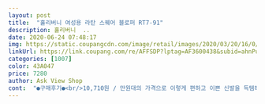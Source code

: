 ```yaml
---
layout: post 
title:  "홀리버니 여성용 라탄 스퀘어 블로퍼 RT7-91" 
description: 홀리버니  ..
date: 2020-06-24 07:48:17 
img: https://static.coupangcdn.com/image/retail/images/2020/03/20/16/0/5be361f0-e1c3-4fb9-9356-0fe13ae17875.jpg 
linkUrl: https://link.coupang.com/re/AFFSDP?lptag=AF3600438&subid=ahnPublicAsk&pageKey=1395439396&itemId=2430744172&vendorItemId=70424696990&traceid=V0-113-11ac52561fff5a14 
categories: [1007] 
color: 43A047 
price: 7280 
author: Ask View Shop 
cont:  "●구매후기●<br/>10,710원 / 만원대의 가격으로 이렇게 편하고 이쁜 신발을 득템해서 매우 만족입니다<br/>가격<br/>그리고 발등이 높은데 신발 자체가 스판(?)끼가 있다고 해야할까요 ?? 신고 벗을 때도 불편함이 없고 너무 늘어나는 재질도 아니어서 신고 다닐때 발도 잘 잡아 줍니다!<br/>너무 예뻐요!! 색깔도 너무 맘에 드네요!!<br/>너무 예뿌거둔요 <br/>디자인도 너무 예뻐서 청바지에도 원피스에도 잘어울려요ㅠㅠ 품절이어서 사지 못했었는데 재입고 알람신청해놓고 상품 입고 되자마자 바로 구매했어요 !!! 검정색도 사려고 합니다<br/>발길이는 230인데 발볼이 넓고 발등이 높아서 구두류는 240을 신어야하는 슬픈 발입니다.<br/><br/>배송<br/>상품 받고 한강에 놀러간다고 한번 신은 후 후기남겨요<br/>역시 쿠팡은 믿고 보는 로켓배송 입니다 : )<br/>이틀전에 봤을때도 아이보리색이 품절상태였는데 어제운좋게 구매를 했네요.<br/> 너무 좋아요.<br/>  기대반으로 구매했는데 나름 괜찮네요.<br/> 뭐보다도 앞쪽이 넓으니 편해요  .<br/>살짝 냄새있지만 조금 나두면 빠질듯합니다.<br/>굿<br/>착용후기<br/>큰 신발을 신으면 간혹 발 뒤꿈치 부분이 보기 싫은 신발들이 있는데 딱 맞는 신발산것 마냥 아 신발은 괜찮더라구요 <br/>평소로 240245사이즈 신는데 245로 사보니 좀 여유있게 신을수있네요!! 하루 신어봤는데 너무 편해요!! 이것만 신을것같아요ㅎ 근데 여름에는 좀 더을듯 하네요... <br/>.<br/>.<br/><br/>" 
---
```


